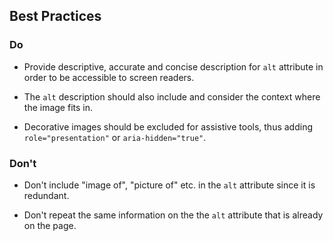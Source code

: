 ## Best Practices

### Do

- Provide descriptive, accurate and concise description for `alt` attribute in order to be accessible to screen readers.

- The `alt` description should also include and consider the context where the image fits in.

- Decorative images should be excluded for assistive tools, thus adding `role="presentation"` or `aria-hidden="true"`.

### Don't

- Don't include "image of", "picture of" etc. in the `alt` attribute since it is redundant.

- Don't repeat the same information on the the `alt` attribute that is already on the page.
